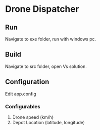 # Drone Dispatcher

## Run
Navigate to exe folder, run with windows pc.

## Build
Navigate to src folder, open Vs solution.

## Configuration
Edit app.config
### Configurables
1. Drone speed (km/h)
2. Depot Location (latitude, longitude)
